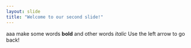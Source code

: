 ```yaml
---
layout: slide
title: "Welcome to our second slide!"
---
```

aaa make some words **bold** and other words *italic* 
Use the left arrow to go back!
